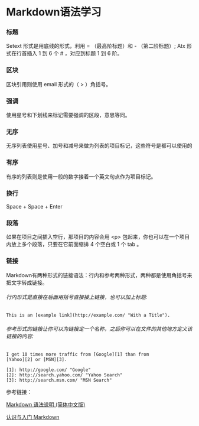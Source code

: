 # Markdown语法学习

### 标题

Setext 形式是用底线的形式，利用 = （最高阶标题）和 - （第二阶标题）;
Atx 形式在行首插入 1 到 6 个 # ，对应到标题 1 到 6 阶。

### 区块

区块引用则使用 email 形式的（ > ）角括号。

### 强调

使用星号和下划线来标记需要强调的区段，意思等同。

### 无序

无序列表使用星号、加号和减号来做为列表的项目标记，这些符号是都可以使用的

### 有序

有序的列表则是使用一般的数字接着一个英文句点作为项目标记。

### 换行

Space + Space + Enter

### 段落

如果在项目之间插入空行，那项目的内容会用 \<p> 包起来，你也可以在一个项目内放上多个段落，只要在它前面缩排 4 个空白或 1 个 tab 。

### 链接
Markdown有两种形式的链接语法：行内和参考两种形式，两种都是使用角括号来把文字转成链接。

###### 行内形式是直接在后面用括号直接接上链接，也可以加上标题:

```
This is an [example link](http://example.com/ "With a Title").
```

###### 参考形式的链接让你可以为链接定一个名称，之后你可以在文件的其他地方定义该链接的内容:

```
I get 10 times more traffic from [Google][1] than from
[Yahoo][2] or [MSN][3].

[1]: http://google.com/ "Google"
[2]: http://search.yahoo.com/ "Yahoo Search"
[3]: http://search.msn.com/ "MSN Search"
```

参考链接：

[Markdown 语法说明 (简体中文版)](http://www.appinn.com/markdown/)

[认识与入门 Markdown](http://sspai.com/25137/)